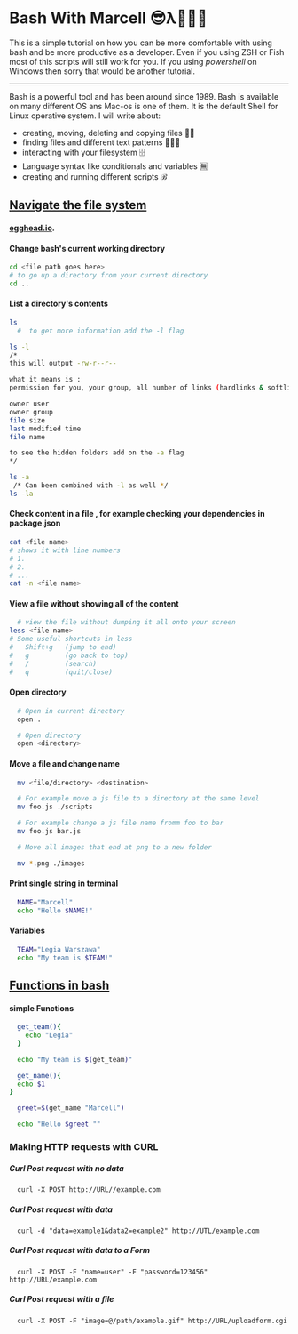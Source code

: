 # Bash With Marcell 😎λ👩🏻‍💻

This is a simple tutorial on how you can be more comfortable with using bash and be more productive as a developer. Even if you using ZSH or Fish most of this scripts will still work for you. If you using *powershell* on Windows then sorry that would be another tutorial.

---

Bash is a powerful tool and has been around since 1989. Bash is available on many different OS ans Mac-os is one of them. It is the default Shell for Linux operative system.
I will write about:

* creating, moving, deleting and copying files 🤟🏻
* finding files and different text patterns 🧘🏻‍♂️
* interacting with your filesystem 🗄
* Language syntax like conditionals and variables 🈚️
* creating and running different scripts ℬ

## [Navigate the file system](https://swcarpentry.github.io/shell-novice/02-filedir/index.html)

#### [egghead.io](https://egghead.io/courses/automate-daily-development-tasks-with-bash).

#### Change bash's current working directory

``` bash
cd <file path goes here>
# to go up a directory from your current directory
cd ..
```

#### List a directory's contents

``` bash
ls
  #  to get more information add the -l flag

ls -l
/*
this will output -rw-r--r--

what it means is :
permission for you, your group, all number of links (hardlinks & softlinks)

owner user
owner group
file size
last modified time
file name

to see the hidden folders add on the -a flag
*/

ls -a
 /* Can been combined with -l as well */
ls -la

```

#### Check content in a file , for example checking your dependencies in package.json

``` bash
cat <file name>
# shows it with line numbers
# 1.
# 2.
# ...
cat -n <file name>
```

#### View a file without showing all of the content

``` bash
  # view the file without dumping it all onto your screen
less <file name>
# Some useful shortcuts in less
#   Shift+g   (jump to end)
#   g         (go back to top)
#   /         (search)
#   q         (quit/close)
```

#### Open directory

``` bash
  # Open in current directory
  open .

  # Open directory
  open <directory>
```

#### Move a file and change name

``` bash
  mv <file/directory> <destination>

  # For example move a js file to a directory at the same level
  mv foo.js ./scripts

  # For example change a js file name fromm foo to bar
  mv foo.js bar.js

  # Move all images that end at png to a new folder

  mv *.png ./images
```

#### Print single string in terminal

``` bash
  NAME="Marcell"
  echo "Hello $NAME!"
```

#### Variables

``` bash
  TEAM="Legia Warszawa"
  echo "My team is $TEAM!"
```

## [Functions in bash](https://devhints.io/bash)

#### simple Functions

``` bash
  get_team(){
    echo "Legia"
  }

  echo "My team is $(get_team)"

  get_name(){
  echo $1
}

  greet=$(get_name "Marcell")

  echo "Hello $greet ""
```

### Making HTTP requests with CURL

##### Curl Post request with no data

``` curl
  curl -X POST http://URL//example.com
```

##### Curl Post request with data

``` curl
  curl -d "data=example1&data2=example2" http://UTL/example.com
```

##### Curl Post request with data to a Form

``` curl
  curl -X POST -F "name=user" -F "password=123456" http://URL/example.com
```

##### Curl Post request with a file

``` curl
  curl -X POST -F "image=@/path/example.gif" http://URL/uploadform.cgi
```
